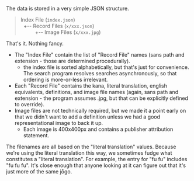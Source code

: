 The data is stored in a very simple JSON structure.

>  
> Index File (`index.json`)  
> &nbsp;&nbsp;+-- Record Files (`x/xxx.json`)  
> &nbsp;&nbsp;&nbsp;&nbsp;&nbsp;&nbsp;&nbsp;&nbsp;&nbsp;&nbsp;+-- Image Files (`x/xxx.jpg`)  
>  

That's it.  Nothing fancy.

* The "Index File" contain the list of "Record File" names (sans path and extension - those are determined procedurally).
  * the index file is sorted alphabetically, but that's just for convenience.  The search program resolves searches asynchronously, so that ordering is more-or-less irrelevant.
* Each "Record File" contains the kana, literal translation, english equivalents, definitions, and image file names (again, sans path and extension - the program assumes .jpg, but that can be explicitly defined to override).
* Image files are not technically required, but we made it a point early on that we didn't want to add a definition unless we had a good representational image to back it up.  
  * Each image is 400x400px and contains a publisher attribution statement.

The filenames are all based on the "literal translation" values.  Because we're using the literal translation this way, we sometimes fudge what constitutes a "literal translation".  For example, the entry for "fu fu" includes "fu fu fu".  It's close enough that anyone looking at it can figure out that it's just more of the same jōgo.
